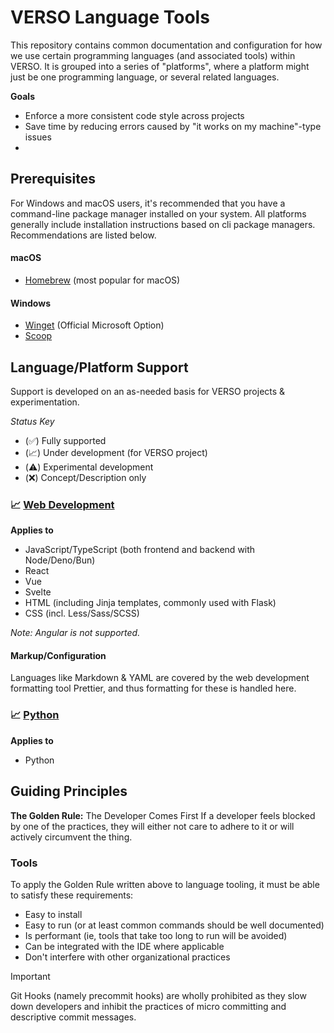 # VERSO Language Tools

This repository contains common documentation and configuration for how we use certain programming languages (and associated tools) within VERSO. It is grouped into a series of "platforms", where a platform might just be one programming language, or several related languages.

**Goals**

- Enforce a more consistent code style across projects
- Save time by reducing errors caused by "it works on my machine"-type issues
-

## Prerequisites

For Windows and macOS users, it's recommended that you have a command-line package manager installed on your system. All platforms generally include installation instructions based on cli package managers. Recommendations are listed below.

#### macOS

- [Homebrew](https://brew.sh/) (most popular for macOS)

#### Windows

- [Winget](https://github.com/microsoft/winget-cli?tab=readme-ov-file#installing-the-client) (Official Microsoft Option)
- [Scoop](https://github.com/ScoopInstaller/Scoop?tab=readme-ov-file#installation)

## Language/Platform Support

Support is developed on an as-needed basis for VERSO projects & experimentation.

_Status Key_

- (✅) Fully supported
- (📈) Under development (for VERSO project)
- (⚠️) Experimental development
- (❌) Concept/Description only

### 📈 [Web Development](/webdev/)

**Applies to**

- JavaScript/TypeScript (both frontend and backend with Node/Deno/Bun)
- React
- Vue
- Svelte
- HTML (including Jinja templates, commonly used with Flask)
- CSS (incl. Less/Sass/SCSS)

_Note: Angular is not supported._

#### Markup/Configuration

Languages like Markdown & YAML are covered by the web development formatting tool Prettier, and thus formatting for these is handled here.

### 📈 [Python](/python/)

**Applies to**

- Python

## Guiding Principles

**The Golden Rule:** The Developer Comes First
If a developer feels blocked by one of the practices, they will either not care to adhere to it or will actively circumvent the thing.

### Tools

To apply the Golden Rule written above to language tooling, it must be able to satisfy these requirements:

- Easy to install
- Easy to run (or at least common commands should be well documented)
- Is performant (ie, tools that take too long to run will be avoided)
- Can be integrated with the IDE where applicable
- Don't interfere with other organizational practices

> [!IMPORTANT]
> Git Hooks (namely precommit hooks) are wholly prohibited as they slow down developers and inhibit the practices of micro committing and descriptive commit messages.
